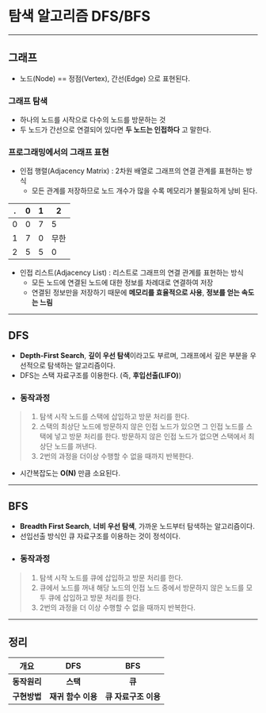 # 탐색 알고리즘 DFS/BFS

---

## 그래프
- 노드(Node) == 정점(Vertex), 간선(Edge) 으로 표현된다.

### 그래프 탐색
- 하나의 노드를 시작으로 다수의 노드를 방문하는 것
- 두 노드가 간선으로 연결되어 있다면 **두 노드는 인접하다** 고 말한다.

### 프로그래밍에서의 그래프 표현
- 인접 행렬(Adjacency Matrix) : 2차원 배열로 그래프의 연결 관계를 표현하는 방식
    - 모든 관계를 저장하므로 노드 개수가 많을 수록 메모리가 불필요하게 낭비 된다.

| .   | 0   | 1   | 2   |
|-----|-----|-----|-----|
| 0   | 0   | 7   | 5   |
| 1   | 7   | 0   | 무한  |
| 2   | 5   | 5   | 0   |

- 인접 리스트(Adjacency List) : 리스트로 그래프의 연결 관계를 표현하는 방식
    - 모든 노드에 연결된 노드에 대한 정보를 차례대로 연결하여 저장
    - 연결된 정보만을 저장하기 때문에 **메모리를 효율적으로 사용**, **정보를 얻는 속도는 느림**
---
## DFS  
- **Depth-First Search**, **깊이 우선 탐색**이라고도 부르며, 그래프에서 깊은 부분을 우선적으로 탐색하는 알고리즘이다.
- DFS는 스택 자료구조를 이용한다. (즉, **후입선출(LIFO)**)
- ### **동작과정**
> 1) 탐색 시작 노드를 스택에 삽입하고 방문 처리를 한다.
> 2) 스택의 최상단 노드에 방문하지 않은 인접 노드가 있으면 그 인접 노드를 스택에 넣고 방문 처리를 한다. 방문하지 않은 인접 노드가 없으면 스택에서 최상단 노드를 꺼낸다.
> 3) 2번의 과정을 더이상 수행할 수 없을 때까지 반복한다.

- 시간복잡도는 **O(N)** 만큼 소요된다.

---
## BFS
- **Breadth First Search**, **너비 우선 탐색**, 가까운 노드부터 탐색하는 알고리즘이다.
- 선입선출 방식인 큐 자료구조를 이용하는 것이 정석이다.
- ### **동작과정**
> 1) 탐색 시작 노드를 큐에 삽입하고 방문 처리를 한다.
> 2) 큐에서 노드를 꺼내 해당 노드의 인접 노드 중에서 방문하지 않은 노드를 모두 큐에 삽입하고 방문 처리를 한다.
> 3) 2번의 과정을 더 이상 수행할 수 없을 때까지 반복한다.


--- 
## 정리
| 개요       |     DFS      |      BFS      |
|----------|:------------:|:-------------:|
| **동작원리** |    **스택**    |     **큐**     |
| **구현방법** | **재귀 함수 이용** | **큐 자료구조 이용** |
